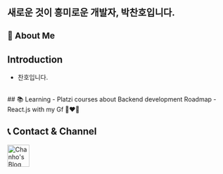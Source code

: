  <h2> 새로운 것이 흥미로운 개발자, 박찬호입니다.</h2>
 

### **<h3>:raising_hand:  About Me </h3>**
## Introduction 
 - 찬호입니다.
<br>
## 📚 Learning
- Platzi courses about Backend development Roadmap
- React.js with my Gf 👩‍❤️‍👨
<br>

## :telephone_receiver: Contact & Channel

<a href="https://chanho-park.tistory.com/">
  <img src="https://play-lh.googleusercontent.com/HOwb9RHtv3AsCEyB-v1ni4z1TMgjqUJRP9FWFLNVsG-D8xoxxtfjGigzudTgSs0l8_g" width="50" height="50" alt="Chanho's Blog">
</a>



